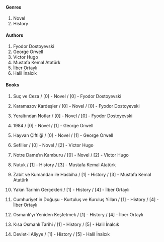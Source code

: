 #### Genres
1. Novel
2. History

#### Authors
1. Fyodor Dostoyevski
2. George Orwell
3. Victor Hugo
4. Mustafa Kemal Atatürk
5. İlber Ortaylı
6. Halil İnalcık

#### Books
1. Suç ve Ceza / [0] - Novel / [0] - Fyodor Dostoyevski
2. Karamazov Kardeşler / [0] - Novel / [0] - Fyodor Dostoyevski
3. Yeraltından Notlar / [0] - Novel / [0] - Fyodor Dostoyevski
4. 1984 / [0] - Novel / [1] - George Orwell
5. Hayvan Çiftliği / [0] - Novel / [1] - George Orwell
6. Sefiller / [0] - Novel / [2] - Victor Hugo
7. Notre Dame’ın Kamburu / [0] - Novel / [2] - Victor Hugo
   
8. Nutuk / [1] - History / [3] - Mustafa Kemal Atatürk
9. Zabit ve Kumandan ile Hasbiha / [1] - History / [3] - Mustafa Kemal Atatürk
10. Yakın Tarihin Gerçekleri / [1] - History / [4] - İlber Ortaylı
11. Cumhuriyet'in Doğuşu - Kurtuluş ve Kuruluş Yılları / [1] - History / [4] - İlber Ortaylı
12. Osmanlı'yı Yeniden Keşfetmek / [1] - History / [4] - İlber Ortaylı
13. Kısa Osmanlı Tarihi / [1] - History / [5] - Halil İnalcık
14. Devlet-i Aliyye / [1] - History / [5] - Halil İnalcık